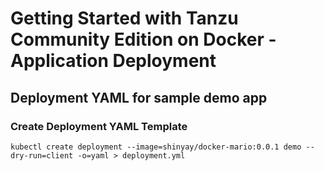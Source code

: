 # Getting Started with Tanzu Community Edition on Docker - Application Deployment

## Deployment YAML for sample demo app

### Create Deployment YAML Template

```shell
kubectl create deployment --image=shinyay/docker-mario:0.0.1 demo --dry-run=client -o=yaml > deployment.yml
```
